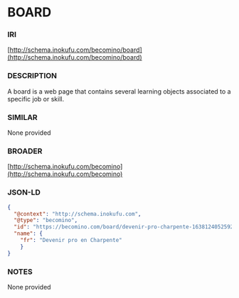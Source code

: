 # BOARD

### IRI
[http://schema.inokufu.com/becomino/board](http://schema.inokufu.com/becomino/board)

### DESCRIPTION
A board is a web page that contains several learning objects associated to a specific job or skill.

### SIMILAR
None provided

### BROADER
[http://schema.inokufu.com/becomino](http://schema.inokufu.com/becomino)

### JSON-LD
```json
{
  "@context": "http://schema.inokufu.com",
  "@type": "becomino",
  "id": "https://becomino.com/board/devenir-pro-charpente-1638124052592x234220753921442500",
  "name": {
    "fr": "Devenir pro en Charpente"
    }
}
```

### NOTES
None provided
